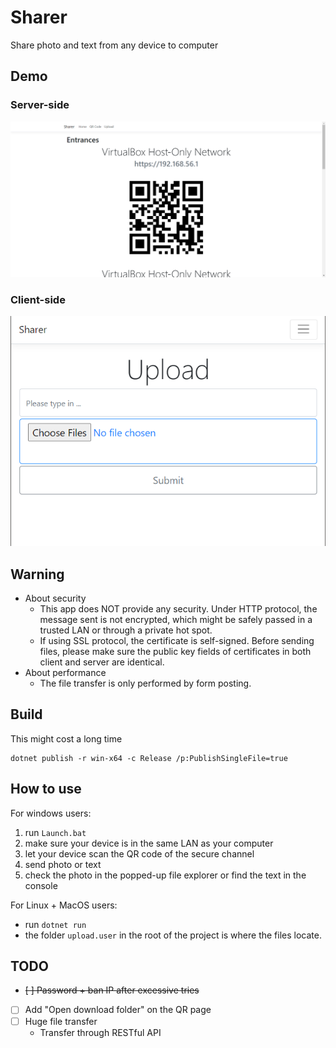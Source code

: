 # Sharer

Share photo and text from any device to computer

## Demo

### Server-side

![](img/demo.showQr.png)

### Client-side

![](img/demo.upload.png)

## Warning

- About security
    - This app does NOT provide any security. Under HTTP protocol, the message sent is not encrypted, which might be safely passed in a trusted LAN or through a private hot spot.
    - If using SSL protocol, the certificate is self-signed. Before sending files, please make sure the public key fields of certificates in both client and server are identical.
- About performance
    - The file transfer is only performed by form posting.

## Build

This might cost a long time

    dotnet publish -r win-x64 -c Release /p:PublishSingleFile=true

## How to use

For windows users:

1. run `Launch.bat`
1. make sure your device is in the same LAN as your computer
1. let your device scan the QR code of the secure channel
1. send photo or text
1. check the photo in the popped-up file explorer or find the text in the console

For Linux + MacOS users:

- run `dotnet run`
- the folder `upload.user` in the root of the project is where the files locate.

## TODO

- ~~[ ] Password + ban IP after excessive tries~~
- [ ] Add "Open download folder" on the QR page
- [ ] Huge file transfer
    - Transfer through RESTful API

